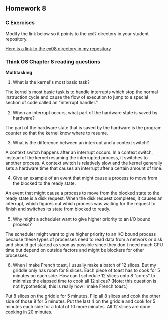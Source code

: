 ## Homework 8

### C Exercises

Modify the link below so it points to the `ex07` directory in your
student repository.

[Here is a link to the ex08 directory in my repository](https://github.com/vickymmcd/ExercisesInC/tree/master/exercises/ex08)

### Think OS Chapter 8 reading questions

**Multitasking**

1) What is the kernel's most basic task?

The kernel's most basic task is to handle interrupts which stop the normal instruction cycle and cause the flow of execution to jump to a special section of code called an "interrupt handler."

2) When an interrupt occurs, what part of the hardware state is saved by hardware?

The part of the hardware state that is saved by the hardware is the program counter so that the kernel know where to resume.

3) What is the difference between an interrupt and a context switch?

A context switch happens after an interrupt occurs. In a context switch, instead of the kernel resuming the interrupted process, it switches to another process. A context switch is relatively slow and the kernel generally sets a hardware time that causes an interrupt after a certain amount of time.

4) Give an example of an event that might cause a process to move from the blocked to the ready state.

An event that might cause a process to move from the blocked state to the ready state is a disk request. When the disk request completes, it causes an interrupt, which figures out which process was waiting for the request to finish and switches its state from blocked to ready.

5) Why might a scheduler want to give higher priority to an I/O bound process?

The scheduler might want to give higher priority to an I/O bound process because these types of processes need to read data from a network or disk and should get started as soon as possible since they don't need much CPU time but depend on outside factors and might be blockers for other processes.

6) When I make French toast, I usually make a batch of 12 slices.  But my griddle only has room for 8 slices.
Each piece of toast has to cook for 5 minutes on each side.  How can I schedule 12 slices onto 8 "cores"
to minimize the elapsed time to cook all 12 slices?  (Note: this question is not hypothetical;
this is really how I make French toast.)

Put 8 slices on the griddle for 5 minutes. Flip all 8 slices and cook the other side of those 8 for 5 minutes. Put the last 4 on the griddle and cook for 5 minutes each side for a total of 10 more minutes. All 12 slices are done cooking in 20 minutes.
